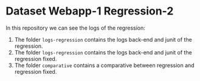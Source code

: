 # Dataset Webapp-1 Regression-2

In this repository we can see the logs of the regression:

1. The folder `logs-regression` contains the logs back-end and junit of the regression.
2. The folder `logs-regression` contains the logs back-end and junit of the regression fixed.
3. The folder `comparative` contains a comparative between regression and regression fixed.